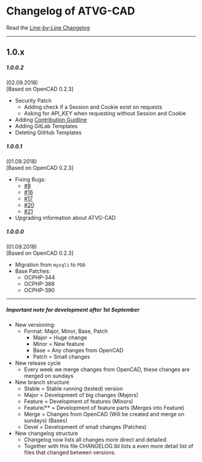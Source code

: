 # Changelog of ATVG-CAD

Read the [Line-by-Line Changelog](CHANGELOG.lbl)

----
## 1.0.x

##### 1.0.0.2
(02.09.2018)  
[Based on OpenCAD 0.2.3]

* Security Patch
  * Adding check if a Session and Cookie exist on requests
  * Asking for API_KEY when requesting without Session and Cookie
* Adding [Contribution Guidline](contribuging.md)
* Adding GitLab Templates
* Deleting GitHub Templates

##### 1.0.0.1
(01.09.2018)  
[Based on OpenCAD 0.2.3]

* Fixing Bugs:
  * [#8](https://gitlab.atvg-studios.at/root/OpenCAD/issues/8)
  * [#16](https://gitlab.atvg-studios.at/root/OpenCAD/issues/16)
  * [#17](https://gitlab.atvg-studios.at/root/OpenCAD/issues/17)
  * [#20](https://gitlab.atvg-studios.at/root/OpenCAD/issues/20)
  * [#21](https://gitlab.atvg-studios.at/root/OpenCAD/issues/21)
* Upgrading information about ATVG-CAD

##### 1.0.0.0
(01.09.2018)  
[Based on OpenCAD 0.2.3]

* Migration from `mysqli` to `PDO`
* Base Patches:
  * OCPHP-344
  * OCPHP-388
  * OCPHP-390

-----
##### Important note for development after 1st September

* New versioning:  
  * Format: Major, Minor, Base, Patch
    * Major = Huge change
    * Minor = New feature
    * Base  = Any changes from OpenCAD
    * Patch = Small changes
* New release cycle
  * Every week we merge changes from OpenCAD, these changes are merged on sundays
* New branch structure
  * Stable     = Stable running (tested) version
  * Major      = Development of big changes (Majors)
  * Feature    = Development of features (Minors)
  * Feature/** = Development of feature parts (Merges into Feature)
  * Merge      = Changes from OpenCAD (Will be created and merge on sundays) (Bases)
  * Devel      = Development of small changes (Patches)
* New changelog structure
  * Changelog now lists all changes more direct and detailed.
  * Together with this file CHANGELOG.lbl lists a even more detail list of files that changed between versions.